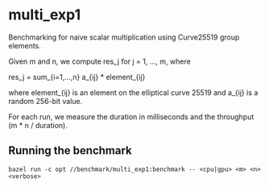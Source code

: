 # multi_exp1
Benchmarking for naive scalar multiplication using Curve25519 group elements.

Given m and n, we compute res_j for j = 1, ..., m, where

res_j = sum_{i=1,...,n} a_{ij} * element_{ij}

where element_{ij} is an element on the elliptical curve 25519 and
a_{ij} is a random 256-bit value.

For each run, we measure the duration in milliseconds and the throughput (m * n / duration).

## Running the benchmark
```
bazel run -c opt //benchmark/multi_exp1:benchmark -- <cpu|gpu> <m> <n> <verbose>
```
